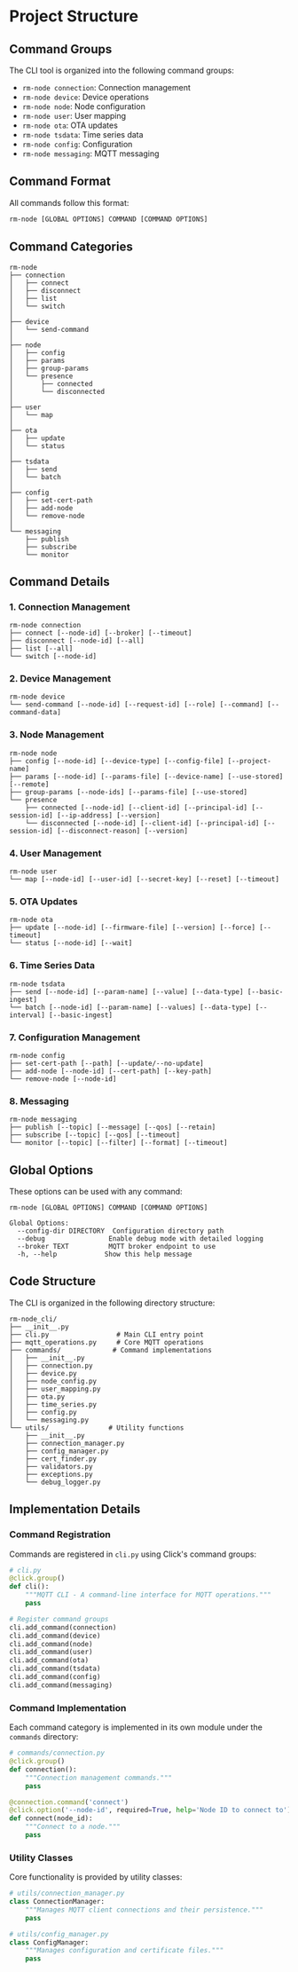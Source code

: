# Project Structure

## Command Groups

The CLI tool is organized into the following command groups:

- `rm-node connection`: Connection management
- `rm-node device`: Device operations
- `rm-node node`: Node configuration
- `rm-node user`: User mapping
- `rm-node ota`: OTA updates
- `rm-node tsdata`: Time series data
- `rm-node config`: Configuration
- `rm-node messaging`: MQTT messaging

## Command Format

All commands follow this format:
```bash
rm-node [GLOBAL OPTIONS] COMMAND [COMMAND OPTIONS]
```

## Command Categories

```
rm-node
├── connection
│   ├── connect
│   ├── disconnect
│   ├── list
│   └── switch
│
├── device
│   └── send-command
│
├── node
│   ├── config
│   ├── params
│   ├── group-params
│   └── presence
│       ├── connected
│       └── disconnected
│
├── user
│   └── map
│
├── ota
│   ├── update
│   └── status
│
├── tsdata
│   ├── send
│   └── batch
│
├── config
│   ├── set-cert-path
│   ├── add-node
│   └── remove-node
│
└── messaging
    ├── publish
    ├── subscribe
    └── monitor
```

## Command Details

### 1. Connection Management
```
rm-node connection
├── connect [--node-id] [--broker] [--timeout]
├── disconnect [--node-id] [--all]
├── list [--all]
└── switch [--node-id]
```

### 2. Device Management
```
rm-node device
└── send-command [--node-id] [--request-id] [--role] [--command] [--command-data]
```

### 3. Node Management
```
rm-node node
├── config [--node-id] [--device-type] [--config-file] [--project-name]
├── params [--node-id] [--params-file] [--device-name] [--use-stored] [--remote]
├── group-params [--node-ids] [--params-file] [--use-stored]
└── presence
    ├── connected [--node-id] [--client-id] [--principal-id] [--session-id] [--ip-address] [--version]
    └── disconnected [--node-id] [--client-id] [--principal-id] [--session-id] [--disconnect-reason] [--version]
```

### 4. User Management
```
rm-node user
└── map [--node-id] [--user-id] [--secret-key] [--reset] [--timeout]
```

### 5. OTA Updates
```
rm-node ota
├── update [--node-id] [--firmware-file] [--version] [--force] [--timeout]
└── status [--node-id] [--wait]
```

### 6. Time Series Data
```
rm-node tsdata
├── send [--node-id] [--param-name] [--value] [--data-type] [--basic-ingest]
└── batch [--node-id] [--param-name] [--values] [--data-type] [--interval] [--basic-ingest]
```

### 7. Configuration Management
```
rm-node config
├── set-cert-path [--path] [--update/--no-update]
├── add-node [--node-id] [--cert-path] [--key-path]
└── remove-node [--node-id]
```

### 8. Messaging
```
rm-node messaging
├── publish [--topic] [--message] [--qos] [--retain]
├── subscribe [--topic] [--qos] [--timeout]
└── monitor [--topic] [--filter] [--format] [--timeout]
```

## Global Options

These options can be used with any command:

```
rm-node [GLOBAL OPTIONS] COMMAND [COMMAND OPTIONS]

Global Options:
  --config-dir DIRECTORY  Configuration directory path
  --debug                Enable debug mode with detailed logging
  --broker TEXT          MQTT broker endpoint to use
  -h, --help            Show this help message
```

## Code Structure

The CLI is organized in the following directory structure:

```
rm-node_cli/
├── __init__.py
├── cli.py                 # Main CLI entry point
├── mqtt_operations.py     # Core MQTT operations
├── commands/             # Command implementations
│   ├── __init__.py
│   ├── connection.py
│   ├── device.py
│   ├── node_config.py
│   ├── user_mapping.py
│   ├── ota.py
│   ├── time_series.py
│   ├── config.py
│   └── messaging.py
└── utils/               # Utility functions
    ├── __init__.py
    ├── connection_manager.py
    ├── config_manager.py
    ├── cert_finder.py
    ├── validators.py
    ├── exceptions.py
    └── debug_logger.py
```

## Implementation Details

### Command Registration

Commands are registered in `cli.py` using Click's command groups:

```python
# cli.py
@click.group()
def cli():
    """MQTT CLI - A command-line interface for MQTT operations."""
    pass

# Register command groups
cli.add_command(connection)
cli.add_command(device)
cli.add_command(node)
cli.add_command(user)
cli.add_command(ota)
cli.add_command(tsdata)
cli.add_command(config)
cli.add_command(messaging)
```

### Command Implementation

Each command category is implemented in its own module under the `commands` directory:

```python
# commands/connection.py
@click.group()
def connection():
    """Connection management commands."""
    pass

@connection.command('connect')
@click.option('--node-id', required=True, help='Node ID to connect to')
def connect(node_id):
    """Connect to a node."""
    pass
```

### Utility Classes

Core functionality is provided by utility classes:

```python
# utils/connection_manager.py
class ConnectionManager:
    """Manages MQTT client connections and their persistence."""
    pass

# utils/config_manager.py
class ConfigManager:
    """Manages configuration and certificate files."""
    pass
``` 